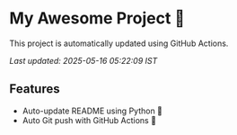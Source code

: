 # My Awesome Project 🚀

This project is automatically updated using GitHub Actions.

_Last updated: 2025-05-16 05:22:09 IST_

## Features
- Auto-update README using Python 🐍
- Auto Git push with GitHub Actions 🤖
